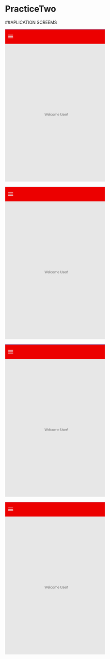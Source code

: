 # PracticeTwo

##APLICATION SCREEMS 

![alt text](https://github.com/emysaul/PtracticeTwo/blob/master/Pics/Four.PNG)

![alt text](https://github.com/emysaul/PtracticeTwo/blob/master/Pics/Four.PNG)

![alt text](https://github.com/emysaul/PtracticeTwo/blob/master/Pics/Four.PNG)

![alt text](https://github.com/emysaul/PtracticeTwo/blob/master/Pics/Four.PNG)
